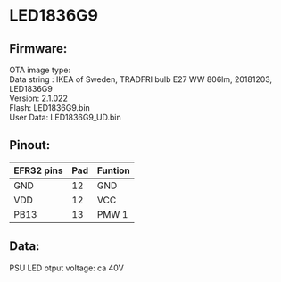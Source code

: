 # LED1836G9

## Firmware:

OTA image type:  
Data string : IKEA of Sweden, TRADFRI bulb E27 WW 806lm, 20181203, LED1836G9  
Version: 2.1.022   
Flash: LED1836G9.bin  
User Data: LED1836G9_UD.bin  

## Pinout:
| EFR32 pins | Pad | Funtion |
|-|-|-|
| GND | 12 | GND |
| VDD | 12 | VCC |
| PB13 | 13 | PMW 1 |

## Data:
PSU LED otput voltage: ca 40V
